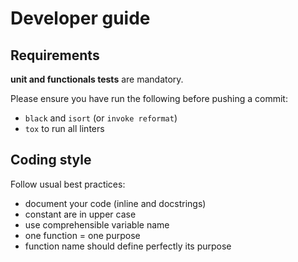 # Developer guide

## Requirements

**unit and functionals tests** are mandatory.

Please ensure you have run the following before pushing a commit:
  * `black` and `isort` (or `invoke reformat`)
  * `tox` to run all linters

## Coding style

Follow usual best practices:
  * document your code (inline and docstrings)
  * constant are in upper case
  * use comprehensible variable name
  * one function = one purpose
  * function name should define perfectly its purpose
